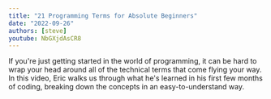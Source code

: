 ```yaml
---
title: "21 Programming Terms for Absolute Beginners"
date: "2022-09-26"
authors: [steve]
youtube: NbGXjdAsCR8
---
```


<YouTubePlayer youtubeLink={frontmatter.youtube} />

If you're just getting started in the world of programming, it can be hard to wrap your head around all of the technical terms that come flying your way. In this video, Eric walks us through what he's learned in his first few months of coding, breaking down the concepts in an easy-to-understand way.
